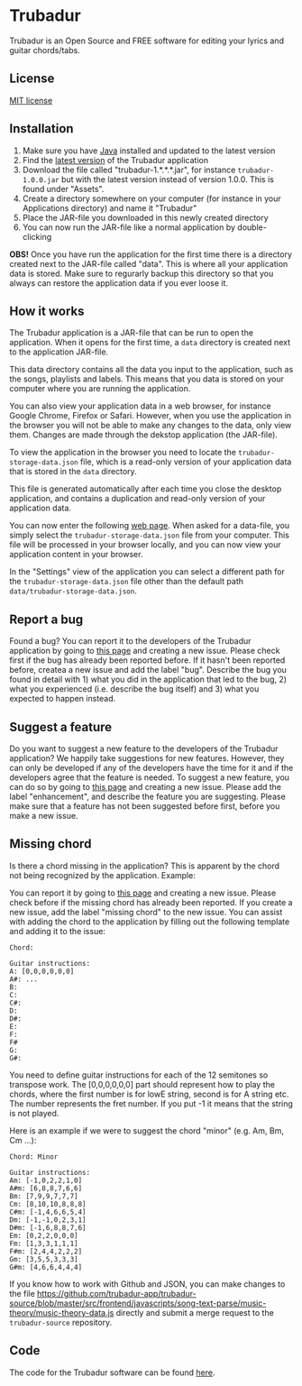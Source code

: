 # Trubadur

Trubadur is an Open Source and FREE software for editing your lyrics and guitar chords/tabs.

## License

[MIT license](https://github.com/trubadur-app/trubadur-source/blob/master/LICENSE.md)


## Installation

1. Make sure you have [Java](https://www.java.com/en/download/) installed and updated to the latest version
2. Find the [latest version](https://github.com/trubadur-app/trubadur/releases/latest) of the Trubadur application
3. Download the file called "trubadur-1.\*.\*.\*.jar", for instance `trubadur-1.0.0.jar` but with the latest version instead of version 1.0.0. This is found under "Assets".
4. Create a directory somewhere on your computer (for instance in your Applications directory) and name it "Trubadur"
5. Place the JAR-file you downloaded in this newly created directory
6. You can now run the JAR-file like a normal application by double-clicking


**OBS!** Once you have run the application for the first time there is a directory created next to the JAR-file called "data". This is where all your application data is stored. Make sure to regurarly backup this directory so that you always can restore the application data if you ever loose it.


## How it works

The Trubadur application is a JAR-file that can be run to open the application. When it opens for the first time, a `data` directory is created next to the application JAR-file.

This data directory contains all the data you input to the application, such as the songs, playlists and labels. This means that you data is stored on your computer where you are running the application.

You can also view your application data in a web browser, for instance Google Chrome, Firefox or Safari. However, when you use the application in the browser you will not be able to make any changes to the data, only view them. Changes are made through the dekstop application (the JAR-file).

To view the application in the browser you need to locate the `trubadur-storage-data.json` file, which is a read-only version of your application data that is stored in the `data` directory.

This file is generated automatically after each time you close the desktop application, and contains a duplication and read-only version of your application data.

You can now enter the following [web page](https://storage.googleapis.com/trubadur-app-read-only/index.html). When asked for a data-file, you simply select the `trubadur-storage-data.json` file from your computer. This file will be processed in your browser locally, and you can now view your application content in your browser.

In the "Settings" view of the application you can select a different path for the `trubadur-storage-data.json` file other than the default path `data/trubadur-storage-data.json`.


## Report a bug

Found a bug? You can report it to the developers of the Trubadur application by going to [this page](https://github.com/trubadur-app/trubadur/issues) and creating a new issue. Please check first if the bug has already been reported before. If it hasn't been reported before, createa a new issue and add the label "bug". Describe the bug you found in detail with 1) what you did in the application that led to the bug, 2) what you experienced (i.e. describe the bug itself) and 3) what you expected to happen instead.


## Suggest a feature

Do you want to suggest a new feature to the developers of the Trubadur application? We happily take suggestions for new features. However, they can only be developed if any of the developers have the time for it and if the developers agree that the feature is needed. To suggest a new feature, you can do so by going to [this page](https://github.com/trubadur-app/trubadur/issues) and creating a new issue. Please add the label "enhancement", and describe the feature you are suggesting. Please make sure that a feature has not been suggested before first, before you make a new issue.


## Missing chord

Is there a chord missing in the application? This is apparent by the chord not being recognized by the application. Example:

You can report it by going to [this page](https://github.com/trubadur-app/trubadur/issues) and creating a new issue. Please check before if the missing chord has already been reported. If you create a new issue, add the label "missing chord" to the new issue. You can assist with adding the chord to the application by filling out the following template and adding it to the issue:

```
Chord: 

Guitar instructions:
A: [0,0,0,0,0,0]
A#:	...
B:
C:
C#:
D:
D#:
E:
F:
F#
G:
G#:
```

You need to define guitar instructions for each of the 12 semitones so transpose work. The [0,0,0,0,0,0] part should represent how to play the chords, where the first number is for lowE string, second is for A string etc. The number represents the fret number. If you put -1 it means that the string is not played.


Here is an example if we were to suggest the chord "minor" (e.g. Am, Bm, Cm ...):

```
Chord: Minor

Guitar instructions:
Am: [-1,0,2,2,1,0]
A#m: [6,8,8,7,6,6]
Bm: [7,9,9,7,7,7]
Cm: [8,10,10,8,8,8]
C#m: [-1,4,6,6,5,4]
Dm: [-1,-1,0,2,3,1]
D#m: [-1,6,8,8,7,6]
Em: [0,2,2,0,0,0]
Fm: [1,3,3,1,1,1]
F#m: [2,4,4,2,2,2]
Gm: [3,5,5,3,3,3]
G#m: [4,6,6,4,4,4]
```

If you know how to work with Github and JSON, you can make changes to the file https://github.com/trubadur-app/trubadur-source/blob/master/src/frontend/javascripts/song-text-parse/music-theory/music-theory-data.js directly and submit a merge request to the `trubadur-source` repository.


## Code

The code for the Trubadur software can be found [here](https://github.com/trubadur-app/trubadur-source).


